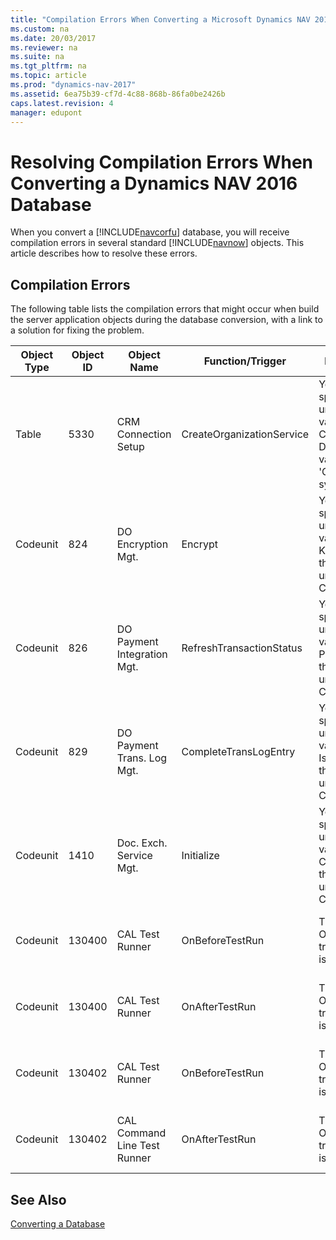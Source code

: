 ```yaml
---
title: "Compilation Errors When Converting a Microsoft Dynamics NAV 2016 Database"
ms.custom: na
ms.date: 20/03/2017
ms.reviewer: na
ms.suite: na
ms.tgt_pltfrm: na
ms.topic: article
ms.prod: "dynamics-nav-2017"
ms.assetid: 6ea75b39-cf7d-4c88-868b-86fa0be2426b
caps.latest.revision: 4
manager: edupont
---
```

# Resolving Compilation Errors When Converting a Dynamics NAV 2016 Database
When you convert a [!INCLUDE[navcorfu](includes/navcorfu_md.md)] database, you will receive compilation errors in several standard [!INCLUDE[navnow](includes/navnow_md.md)] objects. This article describes how to resolve these errors.

## Compilation Errors
The following table lists the compilation errors that might occur when build the server application objects during the database conversion, with a link to a solution for fixing the problem.

|  Object Type  |  Object ID  |  Object Name  |  Function/Trigger  |  Error Message  |  Solution  |
|---------------|-------------|---------------|--------------------|------------|------------|
|Table|5330|CRM Connection Setup|CreateOrganizationService|You have specified an unknown variable. CrmServiceClient Define the variable under 'Global C/AL symbols'.|See [Resolving Table 5330 CRM Connection Setup Error](Resolve-Table-5330-Error-Converting-Database.md). |
|Codeunit|824|DO Encryption Mgt.|Encrypt|You have specified an unknown variable. KeyExists Define the variable under 'Global C/AL symbols'.|See [Resolving Dynamics Online Payment Service Errors](Resolve-Dynamics-Online-Errors-Database-Conversion.md).|
|Codeunit|826|DO Payment Integration Mgt.|RefreshTransactionStatus|You have specified an unknown variable. Payment Define the variable under 'Global C/AL symbols'.|See [Resolving Dynamics Online Payment Service Errors](Resolve-Dynamics-Online-Errors-Database-Conversion.md).|
|Codeunit|829|DO Payment Trans. Log Mgt.|CompleteTransLogEntry|You have specified an unknown variable. IsSuccess Define the variable under 'Global C/AL symbols'.|See [Resolving Dynamics Online Payment Service Errors](Resolve-Dynamics-Online-Errors-Database-Conversion.md).|
|Codeunit|1410|Doc. Exch. Service Mgt.|Initialize|You have specified an unknown variable. Consumer Define the variable under 'Global C/AL symbols'.|See [Resolving Codeunit 1410 Doc. Exch. Service Mgt. Error](Resolve-CU1410-Doc-Exch-Service-Mgt-Compilation-Error.md).|
|Codeunit|130400|CAL Test Runner|OnBeforeTestRun|The OnBeforeTestRun trigger signature is not valid.|See [Resolving OnBeforeTestRun and OnAfterTestRun Trigger Errors](Resolve-OnBeforeTestRun-OnAfterTestRun-Compile-Errors.md).|
|Codeunit|130400|CAL Test Runner|OnAfterTestRun|The OnAfterTestRun trigger signature is not valid.|See [Resolving OnBeforeTestRun and OnAfterTestRun Trigger Errors](Resolve-OnBeforeTestRun-OnAfterTestRun-Compile-Errors.md).|
|Codeunit|130402|CAL Test Runner|OnBeforeTestRun|The OnBeforeTestRun trigger signature is not valid.|See [Resolving OnBeforeTestRun and OnAfterTestRun Trigger Errors](Resolve-OnBeforeTestRun-OnAfterTestRun-Compile-Errors.md).|
|Codeunit|130402|CAL Command Line Test Runner|OnAfterTestRun|The OnAfterTestRun trigger signature is not valid.|See [Resolving OnBeforeTestRun and OnAfterTestRun Trigger Errors](Resolve-OnBeforeTestRun-OnAfterTestRun-Compile-Errors.md).|

## See Also  
 [Converting a Database](Converting-a-Database.md)
